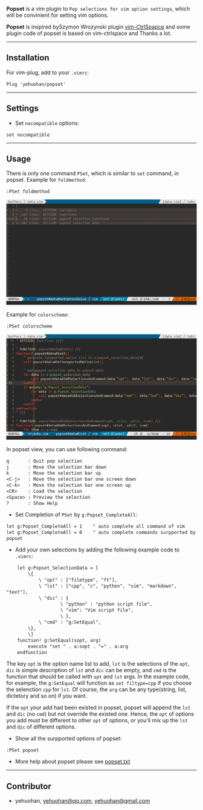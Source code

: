 
**Popset** is a vim plugin to `Pop selections for vim option settings`, which will be convinient for setting vim options.

**Popset** is inspired bySzymon Wrozynski plugin [vim-CtrlSpapce](https://github.com/vim-ctrlspace/vim-ctrlspace) and some plugin code of popset is based on vim-ctrlspace and Thanks a lot.


---
## Installation

For vim-plug, add to your `.vimrc`:

```vim
Plug 'yehuohan/popset'
```

---
## Settings

 - Set `nocompatible` options:

```vim
set nocompatible
```

---
## Usage

There is only one command `PSet`, which is similar to `set` command, in popset.
Example for `foldmethod`:
```
:PSet foldmethod
```
![PopsetEx](popset1.gif)

Example for `colorscheme`:
```
:PSet colorscheme
```
![PopsetEx](popset2.gif)


In popset view, you can use following command:

```    
q       : Quit pop selection
j       : Move the selection bar down
k       : Move the selection bar up
<C-j>   : Move the selection bar one screen down
<C-k>   : Move the selection bar one screen up
<CR>    : Load the selection
<Space> : Preview the selection
?       : Show Help
```

 - Set Completion of `PSet` by `g:Popset_CompleteAll`:

```vim
let g:Popset_CompleteAll = 1    " auto complete all command of vim
let g:Popset_CompleteAll = 0    " auto complete commands surpported by popset
```

 - Add your own selections by adding the following example code to `.vimrc`:

```vim
    let g:Popset_SelectionData = [
        \{
            \ "opt" : ["filetype", "ft"],
            \ "lst" : ["cpp", "c", "python", "vim", "markdown", "text"],
            \ "dic" : {
                    \ "python" : "python script file",
                    \ "vim": "Vim script file",
                    \ },
            \ "cmd" : "g:SetEqual",
        \},
        \]
    function! g:SetEqual(sopt, arg)
        execute "set " . a:sopt . "=" . a:arg
    endfunction
```

The key `opt` is the option name list to add, `lst` is the selections of the `opt`, `dic` is simple description of `lst` and `dic` can be empty, and `cmd` is the function that should be called with `opt` and `lst` args. In the example code, for example, the `g:SetEqual` will function as `set filtype=cpp` if you choose the selenction `cpp` for `lst`. Of course, the `arg` can be any type(string, list, dictetory and so on) if you want.

If the `opt` your add had been existed in popset, popset will append the `lst` and `dic` (no `cmd`) but not override the existed one. Hence, the `opt` of options you add must be different to other `opt` of options, or you'll mix up the `lst` and `dic` of different options.

 - Show all the surpported options of popset:

```vim
:PSet popset
```

- More help about popset please see [popset.txt](https://github.com/yehuohan/popset/blob/master/doc/popset.txt)

---
## Contributor
 - yehuohan, yehuohan@qq.com, yehuohan@gmail.com


